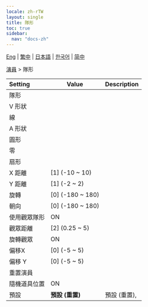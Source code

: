 ```yaml
---
locale: zh-rTW
layout: single
title: 隊形
toc: true
sidebar:
  nav: "docs-zh"
---
```

[Eng](/dancexr/menu/2025.4/actors/formation) | [繁中](/tw/dancexr/menu/2025.4/actors/formation) | [日本語](/jp/dancexr/menu/2025.4/actors/formation) | [한국어](/kr/dancexr/menu/2025.4/actors/formation) | [简中](/zh/dancexr/menu/2025.4/actors/formation)

[演員](../menu#演員) > 隊形



| Setting | Value | Description |
| :--- | --- | :--- |
| 隊形 || 
| V 形狀 || 
| 線 || 
| A 形狀 || 
| 圓形 || 
| 零 || 
| 扇形 || 
| X 距離 | [1] (-10 ~ 10) | 
| Y 距離 | [1] (-2 ~ 2) | 
| 旋轉 | [0] (-180 ~ 180) | 
| 朝向 | [0] (-180 ~ 180) | 
| 使用觀眾隊形 | ON | 
| 觀眾距離 | [2] (0.25 ~ 5) | 
| 旋轉觀眾 | ON | 
| 偏移X | [0] (-5 ~ 5) | 
| 偏移 Y | [0] (-5 ~ 5) | 
| 重置演員 || 
| 隨機道具位置 | ON | 
| 預設 | **預設 (重置)** | 預設 (重置),  |
